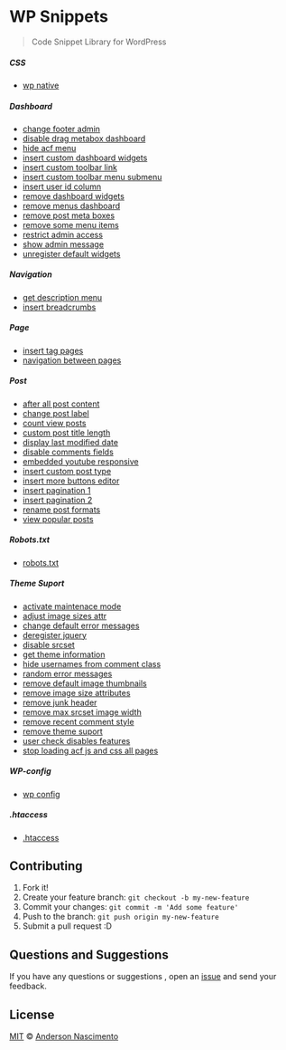 # WP Snippets

> Code Snippet Library for WordPress

##### CSS
- [wp native](https://github.com/theandersonn/wp-snippets/blob/master/css/wp-native.css)

##### Dashboard
- [change footer admin](https://github.com/theandersonn/wp-snippets/blob/master/dashboard/change-footer-admin.php)
- [disable drag metabox dashboard](https://github.com/theandersonn/wp-snippets/blob/master/dashboard/disable-drag-metabox-dashboard.php)
- [hide acf menu](https://github.com/theandersonn/wp-snippets/blob/master/dashboard/hide-acf-menu.php)
- [insert custom dashboard widgets](https://github.com/theandersonn/wp-snippets/blob/master/dashboard/insert-custom-dashboard-widgets.php)
- [insert custom toolbar link](https://github.com/theandersonn/wp-snippets/blob/master/dashboard/insert-custom-toolbar-link.php)
- [insert custom toolbar menu submenu](https://github.com/theandersonn/wp-snippets/blob/master/dashboard/insert-custom-toolbar-menu-submenu.php)
- [insert user id column](https://github.com/theandersonn/wp-snippets/blob/master/dashboard/insert-user-id-column.php)
- [remove dashboard widgets](https://github.com/theandersonn/wp-snippets/blob/master/dashboard/remove-dashboard-widgets.php)
- [remove menus dashboard](https://github.com/theandersonn/wp-snippets/blob/master/dashboard/remove-menus-dashboard.php)
- [remove post meta boxes](https://github.com/theandersonn/wp-snippets/blob/master/dashboard/remove-post-meta-boxes.php)
- [remove some menu items](https://github.com/theandersonn/wp-snippets/blob/master/dashboard/remove-some-menu-items.php)
- [restrict admin access](https://github.com/theandersonn/wp-snippets/blob/master/dashboard/restrict-admin-access.php)
- [show admin message](https://github.com/theandersonn/wp-snippets/blob/master/dashboard/show-admin-message.php)
- [unregister default widgets](https://github.com/theandersonn/wp-snippets/blob/master/dashboard/unregister-default-widgets.php)

##### Navigation
- [get description menu](https://github.com/theandersonn/wp-snippets/blob/master/navigation/get-description-menu.php)
- [insert breadcrumbs](https://github.com/theandersonn/wp-snippets/blob/master/navigation/insert-breadcrumbs.php)


##### Page
- [insert tag pages](https://github.com/theandersonn/wp-snippets/blob/master/page/insert-tag-pages.php)
- [navigation between pages](https://github.com/theandersonn/wp-snippets/blob/master/page/navigation-between-pages.php)

##### Post
- [after all post content](https://github.com/theandersonn/wp-snippets/blob/master/post/after-all-post-content.php)
- [change post label](https://github.com/theandersonn/wp-snippets/blob/master/post/change-post-label.php)
- [count view posts](https://github.com/theandersonn/wp-snippets/blob/master/post/count-view-posts.php)
- [custom post title length](https://github.com/theandersonn/wp-snippets/blob/master/post/custom-post-title-length.php)
- [display last modified date](https://github.com/theandersonn/wp-snippets/blob/master/post/display-last-modified-date.php)
- [disable comments fields](https://github.com/theandersonn/wp-snippets/blob/master/post/disable-comments-fields.php)
- [embedded youtube responsive](https://github.com/theandersonn/wp-snippets/blob/master/post/embedded-youtube-responsive.js)
- [insert custom post type](https://github.com/theandersonn/wp-snippets/blob/master/post/insert-custom-post-type.php)
- [insert more buttons editor](https://github.com/theandersonn/wp-snippets/blob/master/post/insert-more-buttons-editor.php)
- [insert pagination 1](https://github.com/theandersonn/wp-snippets/blob/master/post/insert-pagination-1.php)
- [insert pagination 2](https://github.com/theandersonn/wp-snippets/blob/master/post/insert-pagination-2.php)
- [rename post formats](https://github.com/theandersonn/wp-snippets/blob/master/post/rename-post-formats.php)
- [view popular posts](https://github.com/theandersonn/wp-snippets/blob/master/post/view-popular-posts.php)

##### Robots.txt
- [robots.txt](https://github.com/theandersonn/wp-snippets/blob/master/robots/robots.md)

##### Theme Suport
- [activate maintenace mode](https://github.com/theandersonn/wp-snippets/blob/master/theme-suport/activate-maintenace-mode.php)
- [adjust image sizes attr](https://github.com/theandersonn/wp-snippets/blob/master/theme-suport/adjust-image-sizes-attr.php)
- [change default error messages](https://github.com/theandersonn/wp-snippets/blob/master/theme-suport/change-default-error-messages.php)
- [deregister jquery](https://github.com/theandersonn/wp-snippets/blob/master/theme-suport/deregister-jquery.php)
- [disable srcset](https://github.com/theandersonn/wp-snippets/blob/master/theme-suport/disable-srcset.php)
- [get theme information](https://github.com/theandersonn/wp-snippets/blob/master/get-theme-information.php)
- [hide usernames from comment class](https://github.com/theandersonn/wp-snippets/blob/master/hide-usernames-from-comment-class.php)
- [random error messages](https://github.com/theandersonn/wp-snippets/blob/master/random-error-messages.php)
- [remove default image thumbnails](https://github.com/theandersonn/wp-snippets/blob/master/theme-suport/remove-default-image-thumbnails.php)
- [remove image size attributes](https://github.com/theandersonn/wp-snippets/blob/master/theme-suport/remove-image-size-attributes.php)
- [remove junk header](https://github.com/theandersonn/wp-snippets/blob/master/theme-suport/remove-junk-header.php)
- [remove max srcset image width](https://github.com/theandersonn/wp-snippets/blob/master/theme-suport/remove-max-srcset-image-width.php)
- [remove recent comment style](https://github.com/theandersonn/wp-snippets/blob/master/theme-suport/remove-recent-comment-style.php)
- [remove theme suport](https://github.com/theandersonn/wp-snippets/blob/master/theme-suport/remove-theme-suport.php)
- [user check disables features](https://github.com/theandersonn/wp-snippets/blob/master/theme-suport/user-check-disables-features.php)
- [stop loading acf js and css all pages](https://github.com/theandersonn/wp-snippets/blob/master/theme-suport/stop-loading-acf-js-css-all-pages.php)

##### WP-config
- [wp config](https://github.com/theandersonn/wp-snippets/tree/master/wp-config)

##### .htaccess
- [.htaccess](https://github.com/theandersonn/wp-snippets/blob/master/htaccess/.htaccess)

## Contributing

1. Fork it!
2. Create your feature branch: `git checkout -b my-new-feature`
3. Commit your changes: `git commit -m 'Add some feature'`
4. Push to the branch: `git push origin my-new-feature`
5. Submit a pull request :D

## Questions and Suggestions
If you have any questions or suggestions , open an [issue](https://github.com/theandersonn/wp-snippets/issues/new) and send your feedback.

## License

[MIT](https://github.com/theandersonn/wp-snippets/blob/master/LICENSE-MIT.md) © [Anderson Nascimento](https://github.com/theandersonn)
